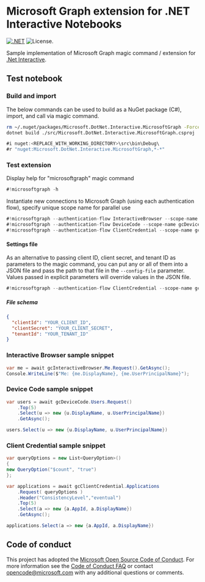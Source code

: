 # Microsoft Graph extension for .NET Interactive Notebooks

[![.NET](https://github.com/microsoftgraph/msgraph-dotnet-interactive-extension/actions/workflows/dotnet.yml/badge.svg)](https://github.com/microsoftgraph/msgraph-dotnet-interactive-extension/actions/workflows/dotnet.yml) ![License.](https://img.shields.io/badge/license-MIT-green.svg)

Sample implementation of Microsoft Graph magic command / extension for [.Net Interactive](https://github.com/dotnet/interactive).

## Test notebook

### Build and import

The below commands can be used to build as a NuGet package (C#), import, and call via magic command.

```bash
rm ~/.nuget/packages/Microsoft.DotNet.Interactive.MicrosoftGraph -Force -Recurse -ErrorAction Ignore
dotnet build ./src/Microsoft.DotNet.Interactive.MicrosoftGraph.csproj
```

```csharp
#i nuget:<REPLACE_WITH_WORKING_DIRECTORY>\src\bin\Debug\
#r "nuget:Microsoft.DotNet.Interactive.MicrosoftGraph,*-*"
```

### Test extension

Display help for "microsoftgraph" magic command

```csharp
#!microsoftgraph -h
```

Instantiate new connections to Microsoft Graph (using each authentication flow), specify unique scope name for parallel use

```csharp
#!microsoftgraph --authentication-flow InteractiveBrowser --scope-name gcInteractiveBrowser --tenant-id <tenantId> --client-id <clientId>
#!microsoftgraph --authentication-flow DeviceCode --scope-name gcDeviceCode --tenant-id <tenantId> --client-id <clientId>
#!microsoftgraph --authentication-flow ClientCredential --scope-name gcClientCredential --tenant-id <tenantId> --client-id <clientId> --client-secret <clientSecret>
```

#### Settings file

As an alternative to passing client ID, client secret, and tenant ID as parameters to the magic command, you can put any or all of them into a JSON file and pass the path to that file in the `--config-file` parameter. Values passed in explicit parameters will override values in the JSON file.

```csharp
#!microsoftgraph --authentication-flow ClientCredential --scope-name gcClientCredential ---configFile "./settings.json"
```

##### File schema

```json
{
  "clientId": "YOUR_CLIENT_ID",
  "clientSecret": "YOUR_CLIENT_SECRET",
  "tenantId": "YOUR_TENANT_ID"
}
```

### Interactive Browser sample snippet

```csharp
var me = await gcInteractiveBrowser.Me.Request().GetAsync();
Console.WriteLine($"Me: {me.DisplayName}, {me.UserPrincipalName}");
```

### Device Code sample snippet

```csharp
var users = await gcDeviceCode.Users.Request()
    .Top(5)
    .Select(u => new {u.DisplayName, u.UserPrincipalName})
    .GetAsync();

users.Select(u => new {u.DisplayName, u.UserPrincipalName})
```

### Client Credential sample snippet

```csharp
var queryOptions = new List<QueryOption>()
{
new QueryOption("$count", "true")
};

var applications = await gcClientCredential.Applications
    .Request( queryOptions )
    .Header("ConsistencyLevel","eventual")
    .Top(5)
    .Select(a => new {a.AppId, a.DisplayName})
    .GetAsync();

applications.Select(a => new {a.AppId, a.DisplayName})
```

## Code of conduct

This project has adopted the [Microsoft Open Source Code of Conduct](https://opensource.microsoft.com/codeofconduct/). For more information see the [Code of Conduct FAQ](https://opensource.microsoft.com/codeofconduct/faq/) or contact [opencode@microsoft.com](mailto:opencode@microsoft.com) with any additional questions or comments.

